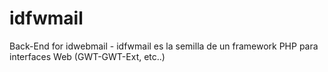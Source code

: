 idfwmail
========

Back-End for idwebmail - idfwmail es la semilla de un framework PHP para interfaces Web (GWT-GWT-Ext, etc..)
